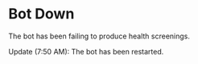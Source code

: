# Bot Down
The bot has been failing to produce health screenings.

Update (7:50 AM): The bot has been restarted.